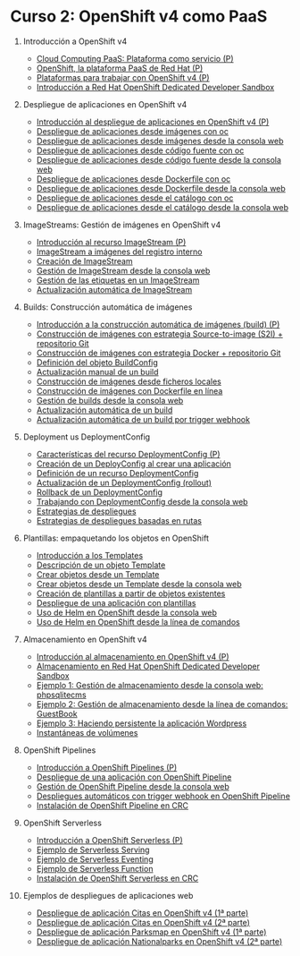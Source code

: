 # Curso 2: OpenShift v4 como PaaS

1. Introducción a OpenShift v4
	* [Cloud Computing PaaS: Plataforma como servicio (P)](modulo1/paas.md)
	* [OpenShift, la plataforma PaaS de Red Hat (P)](modulo1/openshift.md)
	* [Plataformas para trabajar con OpenShift v4 (P)](modulo1/plataformas.md)
	* [Introducción a  Red Hat OpenShift Dedicated Developer Sandbox](modulo1/sandbox.md)

2. Despliegue de aplicaciones en OpenShift v4
	* [Introducción al despliegue de aplicaciones en OpenShift v4 (P)](modulo2/introduccion.md)
	* [Despliegue de aplicaciones desde imágenes con oc](modulo2/imagen.md)
	* [Despliegue de aplicaciones desde imágenes desde la consola web](modulo2/imagen_web.md)
	* [Despliegue de aplicaciones desde código fuente con oc](modulo2/codigo.md	)
	* [Despliegue de aplicaciones desde código fuente desde la consola web](modulo2/codigo_web.md)
	* [Despliegue de aplicaciones desde Dockerfile con oc](modulo2/docker.md)
	* [Despliegue de aplicaciones desde Dockerfile desde la consola web](modulo2/docker_web.md)
	* [Despliegue de aplicaciones desde el catálogo con oc](modulo2/catalogo.md)
	* [Despliegue de aplicaciones desde el catálogo desde la consola web](modulo2/catalogo_web.md)

3. ImageStreams: Gestión de imágenes en OpenShift v4
	* [Introducción al recurso ImageStream (P)](modulo3/introduccion.md)
	* [ImageStream a imágenes del registro interno](modulo3/registro_interno.md)
	* [Creación de ImageStream](modulo3/crear_is.md)
	* [Gestión de ImageStream desde la consola web](modulo3/is_web.md)
	* [Gestión de las etiquetas en un ImageStream](modulo3/etiquetas.md)
	* [Actualización automática de ImageStream](modulo3/update.md)

4. Builds: Construcción automática de imágenes
	* [Introducción a la construcción automática de imágenes (build) (P)](modulo4/build.md)
	* [Construcción de imágenes con estrategia Source-to-image (S2I) + repositorio Git](modulo4/s2i.md)
	* [Construcción de imágenes con estrategia Docker + repositorio Git](modulo4/docker.md)
	* [Definición del objeto BuildConfig](modulo4/buildconfig.md)
	* [Actualización manual de un build](modulo4/actualizacion.md)
	* [Construcción de imágenes desde ficheros locales](modulo4/binary.md)
	* [Construcción de imágenes con Dockerfile en línea](modulo4/dockerfile_inline.md)
	* [Gestión de builds desde la consola web](modulo4/build_web.md)
	* [Actualización automática de un build](modulo4/imagechange.md)
	* [Actualización automática de un build por trigger webhook](modulo4/webhook.md)

5. Deployment us DeploymentConfig
	* [Características del recurso DeploymentConfig (P)](modulo5/dc.md)
	* [Creación de un DeployConfig al crear una aplicación](modulo5/newdc.md)
	* [Definición de un recurso DeploymentConfig](modulo5/deploymentconfig.md)
	* [Actualización de un DeploymentConfig (rollout)](modulo5/rollout.md)
	* [Rollback de un DeploymentConfig](modulo5/rollback.md)
	* [Trabajando con DeploymentConfig desde la consola web](modulo5/dc_web.md)
	* [Estrategias de despliegues](modulo5/estretegias.md)
	* [Estrategias de despliegues basadas en rutas](modulo5/estrategias_rutas.md)

6. Plantillas: empaquetando los objetos en OpenShift
	* [Introducción a los Templates](modulo6/template.md)
	* [Descripción de un objeto Template](modulo6/descripcion.md)
	* [Crear objetos desde un Template](modulo6/crear_template.md)
	* [Crear objetos desde un Template desde la consola web](modulo6/template_web.md)
	* [Creación de plantillas a partir de objetos existentes](modulo6/crear_template2.md)
	* [Despliegue de una aplicación con plantillas](modulo6/php-template.md)
	* [Uso de Helm en OpenShift desde la consola web](modulo6/helm-web.md)
	* [Uso de Helm en OpenShift desde la línea de comandos](modulo6/helm-cli.md)

7. Almacenamiento en OpenShift v4
	* [Introducción al almacenamiento en OpenShift v4 (P)](modulo7/almacenamiento.md)
	* [Almacenamiento en Red Hat OpenShift Dedicated Developer Sandbox](modulo7/almacenamiento_sandbox.md)
	* [Ejemplo 1: Gestión de almacenamiento desde la consola web: phpsqlitecms](modulo7/phpsqlitecms.md)
	* [Ejemplo 2: Gestión de almacenamiento desde la línea de comandos: GuestBook](modulo7/guestbook.md)
	* [Ejemplo 3: Haciendo persistente la aplicación Wordpress](modulo7/wordpress.md)
	* [Instantáneas de volúmenes](modulo7/snapshot.md)

8. OpenShift Pipelines
	
	* [Introducción a OpenShift Pipelines (P)](modulo8/introduccion_pipeline.md)
	* [Despliegue de una aplicación con OpenShift Pipeline](modulo8/pipeline.md)
	* [Gestión de OpenShift Pipeline desde la consola web](modulo8/pipeline_web.md)
	* [Despliegues automáticos con trigger webhook en OpenShift Pipeline](modulo8/pipeline_webhook.md)
	* [Instalación de OpenShift Pipeline en CRC](modulo8/operador.md)

9. OpenShift Serverless

	* [Introducción a OpenShift Serverless (P)](modulo9/serverless.md)
	* [Ejemplo de Serverless Serving](modulo9/serving.md)
	* [Ejemplo de Serverless Eventing](modulo9/eventing.md)
	* [Ejemplo de Serverless Function](modulo9/function.md)
	* [Instalación de OpenShift Serverless en CRC](modulo9/operador.md)

10. Ejemplos de despliegues de aplicaciones web
	* [Despliegue de aplicación Citas en OpenShift v4 (1ª parte)](modulo10/citas.md)
	* [Despliegue de aplicación Citas en OpenShift v4 (2ª parte)](modulo10/citas2.md)
	* [Despliegue de aplicación Parksmap en OpenShift v4 (1ª parte)](modulo10/parksmap.md)
	* [Despliegue de aplicación Nationalparks en OpenShift v4 (2ª parte)](modulo10/parksmap2.md)
	
		




	
